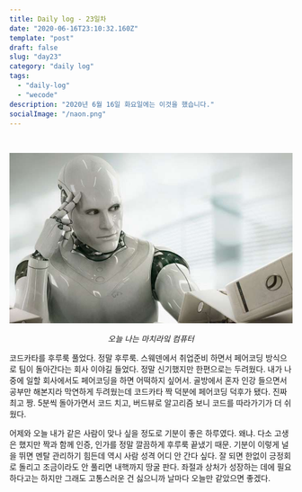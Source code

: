 ```yaml
---
title: Daily log - 23일차
date: "2020-06-16T23:10:32.160Z"
template: "post"
draft: false
slug: "day23"
category: "daily log"
tags:
  - "daily-log"
  - "wecode"
description: "2020년 6월 16일 화요일에는 이것을 했습니다."
socialImage: "/naon.png"
---
```


<br>

![day23](/media/200616-day23.jpeg)
*<center>오늘 나는 마치라잌 컴퓨터</center>*

코드카타를 후루룩 풀었다. 정말 후루룩. 스웨덴에서 취업준비 하면서 페어코딩 방식으로 팀이 돌아간다는 회사 이야길 들었다. 정말 신기했지만 한편으로는 두려웠다. 내가 나중에 일할 회사에서도 페어코딩을 하면 어떡하지 싶어서. 골방에서 혼자 인강 들으면서 공부만 해본지라 막연하게 두려웠는데 코드카타 짝 덕분에 페어코딩 덕후가 됐다. 진짜 최고 짱. 5분씩 돌아가면서 코드 치고, 버드뷰로 알고리즘 보니 코드를 따라가기가 더 쉬웠다.

어제와 오늘 내가 같은 사람이 맞나 싶을 정도로 기분이 좋은 하루였다. 왜냐. 다소 고생은 했지만 짝과 함께 인증, 인가를 정말 깔끔하게 후루룩 끝냈기 때문. 기분이 이렇게 널을 뛰면 멘탈 관리하기 힘든데 역시 사람 성격 어디 안 간다 싶다. 잘 되면 한없이 긍정회로 돌리고 조금이라도 안 풀리면 내핵까지 땅굴 판다. 좌절과 상처가 성장하는 데에 필요하다고는 하지만 그래도 고통스러운 건 싫으니까 날마다 오늘만 같았으면 좋겠다.